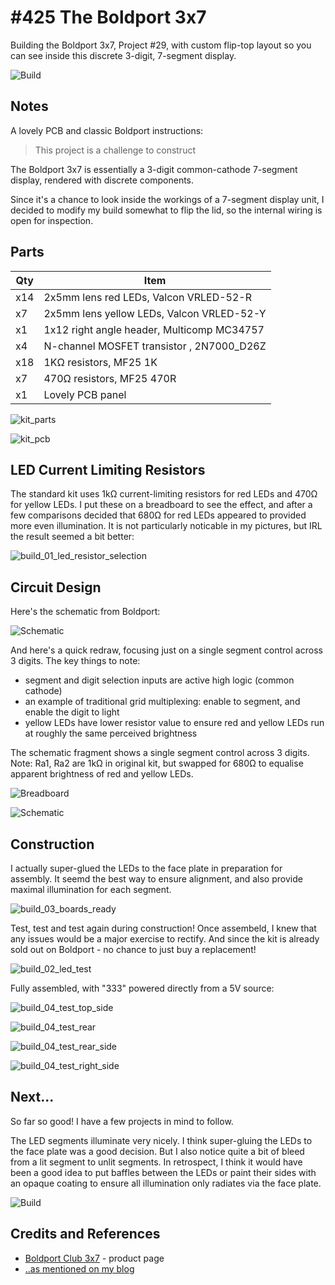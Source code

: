 # #425 The Boldport 3x7

Building the Boldport 3x7, Project #29, with custom flip-top layout so you can see inside this discrete 3-digit, 7-segment display.

![Build](./assets/3x7_build.jpg?raw=true)

## Notes

A lovely PCB and classic Boldport instructions:

> This project is a challenge to construct

The Boldport 3x7 is essentially a 3-digit common-cathode 7-segment display, rendered with discrete components.

Since it's a chance to look inside the workings of a 7-segment display unit, I decided to modify my build somewhat
to flip the lid, so the internal wiring is open for inspection.


## Parts

| Qty | Item                                        |
|-----|---------------------------------------------|
| x14 | 2x5mm lens red LEDs, Valcon VRLED-52-R      |
| x7  | 2x5mm lens yellow LEDs, Valcon VRLED-52-Y    |
| x1  | 1x12 right angle header, Multicomp MC34757  |
| x4  | N-channel MOSFET transistor , 2N7000_D26Z   |
| x18 | 1KΩ resistors, MF25 1K                      |
| x7  | 470Ω resistors, MF25 470R                   |
| x1  | Lovely PCB panel                            |

![kit_parts](./assets/kit_parts.jpg?raw=true)

![kit_pcb](./assets/kit_pcb.jpg?raw=true)


## LED Current Limiting Resistors

The standard kit uses 1kΩ current-limiting resistors for red LEDs and 470Ω for yellow LEDs.
I put these on a breadboard to see the effect, and after a few comparisons decided that 680Ω for red LEDs
appeared to provided more even illumination. It is not particularly noticable in my pictures,
but IRL the result seemed a bit better:

![build_01_led_resistor_selection](./assets/build_01_led_resistor_selection.jpg?raw=true)

## Circuit Design

Here's the schematic from Boldport:

![Schematic](https://static1.squarespace.com/static/539604e8e4b0d1f9ffe9ff0b/t/5b8e55478a922d7beeb03d32/1536054615456/infographic.jpg?format=2500w)

And here's a quick redraw, focusing just on a single segment control across 3 digits. The key things to note:

* segment and digit selection inputs are active high logic (common cathode)
* an example of traditional grid multiplexing: enable to segment, and enable the digit to light
* yellow LEDs have lower resistor value to ensure red and yellow LEDs run at roughly the same perceived brightness

The schematic fragment shows a single segment control across 3 digits.
Note: Ra1, Ra2 are 1kΩ in original kit, but swapped for 680Ω to equalise apparent brightness of red and yellow LEDs.

![Breadboard](./assets/3x7_bb.jpg?raw=true)

![Schematic](./assets/3x7_schematic.jpg?raw=true)


## Construction

I actually super-glued the LEDs to the face plate in preparation for assembly.
It seemd the best way to ensure alignment, and also provide maximal illumination for each segment.

![build_03_boards_ready](./assets/build_03_boards_ready.jpg?raw=true)

Test, test and test again during construction! Once assembeld, I knew that any issues would be
a major exercise to rectify. And since the kit is already sold out on Boldport - no chance to
just buy a replacement!

![build_02_led_test](./assets/build_02_led_test.jpg?raw=true)

Fully assembled, with "333" powered directly from a 5V source:

![build_04_test_top_side](./assets/build_04_test_top_side.jpg?raw=true)

![build_04_test_rear](./assets/build_04_test_rear.jpg?raw=true)

![build_04_test_rear_side](./assets/build_04_test_rear_side.jpg?raw=true)

![build_04_test_right_side](./assets/build_04_test_right_side.jpg?raw=true)

## Next...

So far so good! I have a few projects in mind to follow.

The LED segments illuminate very nicely. I think super-gluing the LEDs to the face plate was a good decision.
But I also notice quite a bit of bleed from a lit segment to unlit segments.
In retrospect, I think it would have been a good idea to put baffles between the LEDs
or paint their sides with an opaque coating to ensure all illumination only radiates via the face plate.


![Build](./assets/3x7_build.jpg?raw=true)

## Credits and References
* [Boldport Club 3x7](https://www.boldport.com/products/3x7) - product page
* [..as mentioned on my blog](https://blog.tardate.com/2018/10/leap425-look-inside-a-7-segment-with-the-boldport-3x7.html)
